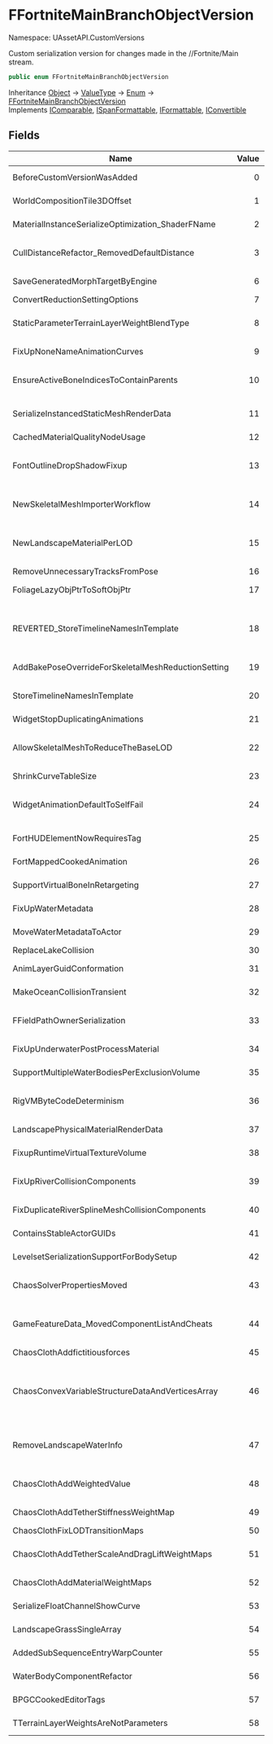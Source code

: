 # FFortniteMainBranchObjectVersion

Namespace: UAssetAPI.CustomVersions

Custom serialization version for changes made in the //Fortnite/Main stream.

```csharp
public enum FFortniteMainBranchObjectVersion
```

Inheritance [Object](https://docs.microsoft.com/en-us/dotnet/api/system.object) → [ValueType](https://docs.microsoft.com/en-us/dotnet/api/system.valuetype) → [Enum](https://docs.microsoft.com/en-us/dotnet/api/system.enum) → [FFortniteMainBranchObjectVersion](./uassetapi.customversions.ffortnitemainbranchobjectversion.md)<br>
Implements [IComparable](https://docs.microsoft.com/en-us/dotnet/api/system.icomparable), [ISpanFormattable](https://docs.microsoft.com/en-us/dotnet/api/system.ispanformattable), [IFormattable](https://docs.microsoft.com/en-us/dotnet/api/system.iformattable), [IConvertible](https://docs.microsoft.com/en-us/dotnet/api/system.iconvertible)

## Fields

| Name | Value | Description |
| --- | --: | --- |
| BeforeCustomVersionWasAdded | 0 | Before any version changes were made |
| WorldCompositionTile3DOffset | 1 | World composition tile offset changed from 2d to 3d |
| MaterialInstanceSerializeOptimization_ShaderFName | 2 | Minor material serialization optimization |
| CullDistanceRefactor_RemovedDefaultDistance | 3 | Refactored cull distances to account for HLOD, explicit override and globals in priority |
| SaveGeneratedMorphTargetByEngine | 6 | Support to remove morphtarget generated by bRemapMorphtarget |
| ConvertReductionSettingOptions | 7 | Convert reduction setting options |
| StaticParameterTerrainLayerWeightBlendType | 8 | Serialize the type of blending used for landscape layer weight static params |
| FixUpNoneNameAnimationCurves | 9 | Fix up None Named animation curve names, |
| EnsureActiveBoneIndicesToContainParents | 10 | Ensure ActiveBoneIndices to have parents even not skinned for old assets |
| SerializeInstancedStaticMeshRenderData | 11 | Serialize the instanced static mesh render data, to avoid building it at runtime |
| CachedMaterialQualityNodeUsage | 12 | Cache material quality node usage |
| FontOutlineDropShadowFixup | 13 | Font outlines no longer apply to drop shadows for new objects but we maintain the opposite way for backwards compat |
| NewSkeletalMeshImporterWorkflow | 14 | New skeletal mesh import workflow (Geometry only or animation only re-import ) |
| NewLandscapeMaterialPerLOD | 15 | Migrate data from previous data structure to new one to support materials per LOD on the Landscape |
| RemoveUnnecessaryTracksFromPose | 16 | New Pose Asset data type |
| FoliageLazyObjPtrToSoftObjPtr | 17 | Migrate Foliage TLazyObjectPtr to TSoftObjectPtr |
| REVERTED_StoreTimelineNamesInTemplate | 18 | TimelineTemplates store their derived names instead of dynamically generating. This code tied to this version was reverted and redone at a later date |
| AddBakePoseOverrideForSkeletalMeshReductionSetting | 19 | Added BakePoseOverride for LOD setting |
| StoreTimelineNamesInTemplate | 20 | TimelineTemplates store their derived names instead of dynamically generating |
| WidgetStopDuplicatingAnimations | 21 | New Pose Asset data type |
| AllowSkeletalMeshToReduceTheBaseLOD | 22 | Allow reducing of the base LOD, we need to store some imported model data so we can reduce again from the same data. |
| ShrinkCurveTableSize | 23 | Curve Table size reduction |
| WidgetAnimationDefaultToSelfFail | 24 | Widgets upgraded with WidgetStopDuplicatingAnimations, may not correctly default-to-self for the widget parameter. |
| FortHUDElementNowRequiresTag | 25 | HUDWidgets now require an element tag |
| FortMappedCookedAnimation | 26 | Animation saved as bulk data when cooked |
| SupportVirtualBoneInRetargeting | 27 | Support Virtual Bone in Retarget Manager |
| FixUpWaterMetadata | 28 | Fixup bad defaults in water metadata |
| MoveWaterMetadataToActor | 29 | Move the location of water metadata |
| ReplaceLakeCollision | 30 | Replaced lake collision component |
| AnimLayerGuidConformation | 31 | Anim layer node names are now conformed by Guid |
| MakeOceanCollisionTransient | 32 | Ocean collision component has become dynamic |
| FFieldPathOwnerSerialization | 33 | FFieldPath will serialize the owner struct reference and only a short path to its property |
| FixUpUnderwaterPostProcessMaterial | 34 | Simplified WaterBody post process material handling |
| SupportMultipleWaterBodiesPerExclusionVolume | 35 | A single water exclusion volume can now exclude N water bodies |
| RigVMByteCodeDeterminism | 36 | Serialize rigvm operators one by one instead of the full byte code array to ensure determinism |
| LandscapePhysicalMaterialRenderData | 37 | Serialize the physical materials generated by the render material |
| FixupRuntimeVirtualTextureVolume | 38 | RuntimeVirtualTextureVolume fix transforms |
| FixUpRiverCollisionComponents | 39 | Retrieve water body collision components that were lost in cooked builds |
| FixDuplicateRiverSplineMeshCollisionComponents | 40 | Fix duplicate spline mesh components on rivers |
| ContainsStableActorGUIDs | 41 | Indicates level has stable actor guids |
| LevelsetSerializationSupportForBodySetup | 42 | Levelset Serialization support for BodySetup. |
| ChaosSolverPropertiesMoved | 43 | Moving Chaos solver properties to allow them to exist in the project physics settings |
| GameFeatureData_MovedComponentListAndCheats | 44 | Moving some UFortGameFeatureData properties and behaviors into the UGameFeatureAction pattern |
| ChaosClothAddfictitiousforces | 45 | Add centrifugal forces for cloth |
| ChaosConvexVariableStructureDataAndVerticesArray | 46 | Chaos Convex StructureData supports different index sizes based on num verts/planes. Chaos FConvex uses array of FVec3s for vertices instead of particles (Merged from //UE4/Main) |
| RemoveLandscapeWaterInfo | 47 | Remove the WaterVelocityHeightTexture dependency on MPC_Landscape and LandscapeWaterIndo |
| ChaosClothAddWeightedValue | 48 | Added the weighted value property type to store the cloths weight maps' low/high ranges |
| ChaosClothAddTetherStiffnessWeightMap | 49 | Added the Long Range Attachment stiffness weight map |
| ChaosClothFixLODTransitionMaps | 50 | Fix corrupted LOD transition maps |
| ChaosClothAddTetherScaleAndDragLiftWeightMaps | 51 | Enable a few more weight maps to better art direct the cloth simulation |
| ChaosClothAddMaterialWeightMaps | 52 | Enable material (edge, bending, and area stiffness) weight maps |
| SerializeFloatChannelShowCurve | 53 | Added bShowCurve for movie scene float channel serialization |
| LandscapeGrassSingleArray | 54 | Minimize slack waste by using a single array for grass data |
| AddedSubSequenceEntryWarpCounter | 55 | Add loop counters to sequencer's compiled sub-sequence data |
| WaterBodyComponentRefactor | 56 | Water plugin is now component-based rather than actor based |
| BPGCCookedEditorTags | 57 | Cooked BPGC storing editor-only asset tags |
| TTerrainLayerWeightsAreNotParameters | 58 | Terrain layer weights are no longer considered material parameters |
